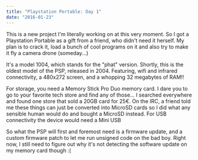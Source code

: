 ```yaml
---
title: "Playstation Portable: Day 1"
date: "2016-01-23"
---
```


This is a new project I'm literally working on at this very moment. So I got a Playstation Portable as a gift from a friend, who didn't need it herself. My plan is to crack it, load a bunch of cool programs on it and also try to make it fly a camera drone (someday...)

It's a model 1004, which stands for the "phat" version. Shortly, this is the oldest model of the PSP, released in 2004. Featuring, wifi and infrared connectivity, a 480x272 screen, and a whopping 32 megabytes of RAM!!

For storage, you need a Memory Stick Pro Duo memory card. I dare you to go to your favorite tech store and find any of those... I searched everywhere and found one store that sold a 20GB card for 25€. On the IRC, a friend told me these things can just be converted into MicroSD cards so I did what any sensible human would do and bought a MicroSD instead. For USB connectivity the device would need a Mini USB

So what the PSP will first and foremost need is a firmware update, and a custom firmware patch to let me run unsigned code on the bad boy. Right now, I still need to figure out why it's not detecting the software update on my memory card though :(
